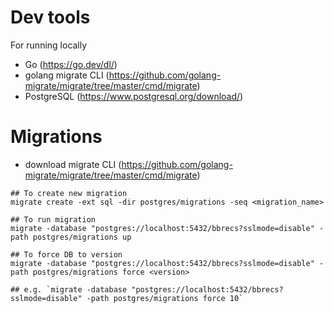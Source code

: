 # Dev tools
For running locally
- Go (https://go.dev/dl/)
- golang migrate CLI (https://github.com/golang-migrate/migrate/tree/master/cmd/migrate)
- PostgreSQL (https://www.postgresql.org/download/)

# Migrations
- download migrate CLI (https://github.com/golang-migrate/migrate/tree/master/cmd/migrate)
```
## To create new migration
migrate create -ext sql -dir postgres/migrations -seq <migration_name>

## To run migration
migrate -database "postgres://localhost:5432/bbrecs?sslmode=disable" -path postgres/migrations up

## To force DB to version
migrate -database "postgres://localhost:5432/bbrecs?sslmode=disable" -path postgres/migrations force <version>

## e.g. `migrate -database "postgres://localhost:5432/bbrecs?sslmode=disable" -path postgres/migrations force 10`
```